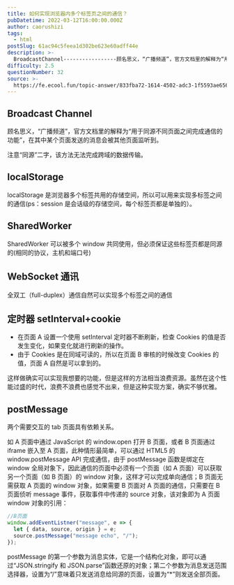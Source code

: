 ```yaml
---
title: 如何实现浏览器内多个标签页之间的通信？
pubDatetime: 2022-03-12T16:00:00.000Z
author: caorushizi
tags:
  - html
postSlug: 61ac94c5feea1d302be623e60adff44e
description: >-
  BroadcastChannel-----------------顾名思义，“广播频道”，官方文档里的解释为“用于同源不同页面之间完成通信的功能”，在其中某个页面发送的消息会被其他页面监听到。注意“同
difficulty: 2.5
questionNumber: 32
source: >-
  https://fe.ecool.fun/topic-answer/833fba72-1614-4502-adc3-1f5593ae6560?orderBy=updateTime&order=desc&tagId=12
---
```


## Broadcast Channel

顾名思义，“广播频道”，官方文档里的解释为“用于同源不同页面之间完成通信的功能”，在其中某个页面发送的消息会被其他页面监听到。

注意“同源”二字，该方法无法完成跨域的数据传输。

## localStorage

localStorage 是浏览器多个标签共用的存储空间，所以可以用来实现多标签之间的通信(ps：session 是会话级的存储空间，每个标签页都是单独的）。

## SharedWorker

SharedWorker 可以被多个 window 共同使用，但必须保证这些标签页都是同源的(相同的协议，主机和端口号)

## WebSocket 通讯

全双工（full-duplex）通信自然可以实现多个标签之间的通信

## 定时器 setInterval+cookie

- 在页面 A 设置一个使用 setInterval 定时器不断刷新，检查 Cookies 的值是否发生变化，如果变化就进行刷新的操作。
- 由于 Cookies 是在同域可读的，所以在页面 B 审核的时候改变 Cookies 的值，页面 A 自然是可以拿到的。

这样做确实可以实现我想要的功能，但是这样的方法相当浪费资源。虽然在这个性能过盛的时代，浪费不浪费也感觉不出来，但是这种实现方案，确实不够优雅。

## postMessage

两个需要交互的 tab 页面具有依赖关系。

如 A 页面中通过 JavaScript 的 window.open 打开 B 页面，或者 B 页面通过 iframe 嵌入至 A 页面，此种情形最简单，可以通过 HTML5 的 window.postMessage API 完成通信，由于 postMessage 函数是绑定在 window 全局对象下，因此通信的页面中必须有一个页面（如 A 页面）可以获取另一个页面（如 B 页面）的 window 对象，这样才可以完成单向通信；B 页面无需获取 A 页面的 window 对象，如果需要 B 页面对 A 页面的通信，只需要在 B 页面侦听 message 事件，获取事件中传递的 source 对象，该对象即为 A 页面 window 对象的引用：

```js
//B页面
window.addEventListner("message", e => {
  let { data, source, origin } = e;
  source.postMessage("message echo", "/");
});
```

postMessage 的第一个参数为消息实体，它是一个结构化对象，即可以通过“JSON.stringify 和 JSON.parse”函数还原的对象；第二个参数为消息发送范围选择器，设置为“/”意味着只发送消息给同源的页面，设置为“\*”则发送全部页面。
